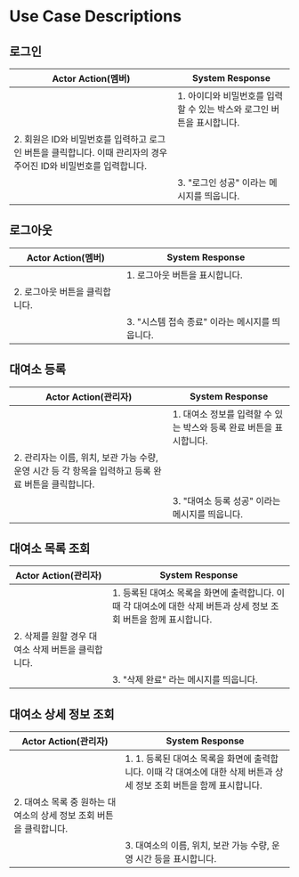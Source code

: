 # Use Case Descriptions

## 로그인

| Actor Action(멤버) | System Response |
| ------------ | --------------- |
| | 1. 아이디와 비밀번호를 입력할 수 있는 박스와 로그인 버튼을 표시합니다. |
| 2. 회원은 ID와 비밀번호를 입력하고 로그인 버튼을 클릭합니다. 이때 관리자의 경우 주어진 ID와 비밀번호를 입력합니다. | |
| | 3. "로그인 성공" 이라는 메시지를 띄웁니다. |


## 로그아웃

| Actor Action(멤버) | System Response |
| ------------ | --------------- |
| | 1. 로그아웃 버튼을 표시합니다. |
| 2. 로그아웃 버튼을 클릭합니다. | |
| | 3. "시스템 접속 종료" 이라는 메시지를 띄웁니다. |


## 대여소 등록

| Actor Action(관리자) | System Response |
| ------------ | --------------- |
| | 1. 대여소 정보를 입력할 수 있는 박스와 등록 완료 버튼을 표시합니다. |
| 2. 관리자는 이름, 위치, 보관 가능 수량, 운영 시간 등 각 항목을 입력하고 등록 완료 버튼을 클릭합니다. | |
| | 3. "대여소 등록 성공" 이라는 메시지를 띄웁니다. |


## 대여소 목록 조회

| Actor Action(관리자) | System Response |
| ------------ | --------------- |
| | 1. 등록된 대여소 목록을 화면에 출력합니다. 이때 각 대여소에 대한 삭제 버튼과 상세 정보 조회 버튼을 함께 표시합니다. |
| 2. 삭제를 원할 경우 대여소 삭제 버튼을 클릭합니다. | |
| | 3. "삭제 완료" 라는 메시지를 띄웁니다. |


## 대여소 상세 정보 조회

| Actor Action(관리자) | System Response |
| ------------ | --------------- |
| | 1. 1. 등록된 대여소 목록을 화면에 출력합니다. 이때 각 대여소에 대한 삭제 버튼과 상세 정보 조회 버튼을 함께 표시합니다. |
| 2. 대여소 목록 중 원하는 대여소의 상세 정보 조회 버튼을 클릭합니다. | |
| | 3. 대여소의 이름, 위치, 보관 가능 수량, 운영 시간 등을 표시합니다. |
